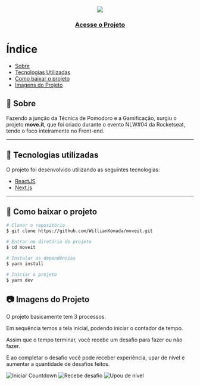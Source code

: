 <h1 align="center">
  <img src="https://ik.imagekit.io/cucgno2zqys/logo-full_0hlWUYwox.svg">
</h1>

<h3 align="center">
  <a href="https://moveit-wk.vercel.app/">Acesse o Projeto</a>
</h3>

# Índice
- [Sobre](#-sobre)
- [Tecnologias Utilizadas](#-tecnologias-utilizadas)
- [Como baixar o projeto](#-como-baixar-o-projeto)
- [Imagens do Projeto](#-imagens-do-projeto)

## 📝 Sobre

<p>
  Fazendo a junção da Técnica de Pomodoro e a Gamificação, surgiu o projeto <strong>move.it</strong>, que foi criado durante o evento NLW#04 da Rocketseat, tendo o foco inteiramente no Front-end.
</p>

---

## 🚀 Tecnologias utilizadas

O projeto foi desenvolvido utilizando as seguintes tecnologias:

- [ReactJS](https://reactjs.org)
- [Next.js](https://nextjs.org/)

---

## 📁 Como baixar o projeto

```bash
# Clonar o repositório
$ git clone https://github.com/WillianKomada/moveit.git

# Entrar no diretório do projeto
$ cd moveit

# Instalar as dependências
$ yarn install

# Iniciar o projeto
$ yarn dev
```

## 📷 Imagens do Projeto

O projeto basicamente tem 3 processos.

Em sequência temos a tela inicial, podendo iniciar o contador de tempo. 

Assim que o tempo terminar, você recebe um desafio para fazer ou não fazer.

E ao completar o desafio você pode receber experiência, upar de nível e aumentar a quantidade de desafios feitos.

<img src="https://ik.imagekit.io/cucgno2zqys/inicia_countdown_NalCXA9Tq.PNG" alt="Iniciar Countdown">
<img src="https://ik.imagekit.io/cucgno2zqys/Recebe_desafio_8oA-gyJ3J.PNG" alt="Recebe desafio">
<img src="https://ik.imagekit.io/cucgno2zqys/Upa_de_nivel_8zJJ7FRJ4.PNG" alt="Upou de nível">